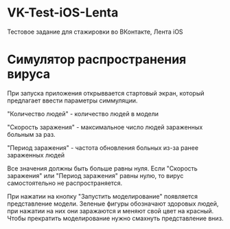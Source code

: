 # VK-Test-iOS-Lenta
Тестовое задание для стажировки во ВКонтакте, Лента iOS

# Симулятор распространения вируса

При запуска приложения открыввается стартовый экран, который предлагает ввести параметры симмуляции.

"Количество людей" - количество людей в модели

"Скорость заражения" - максимальное число людей зараженных больным за раз.

"Период заражения" - частота обновления больных из-за ранее зараженных людей

Все значения должны быть больше равны нуля. Если "Скорость заражения" или "Период заражения" равны нулю, то вирус самостоятельно не распространяется.

При нажатии на кнопку "Запустить моделирование" появляется представление модели. Зеленые фигуры обозначают здоровых людей, при нажатии на них они заражаются и меняют свой цвет на красный. Чтобы прекратить моделирование нужно смахнуть представление вниз.
